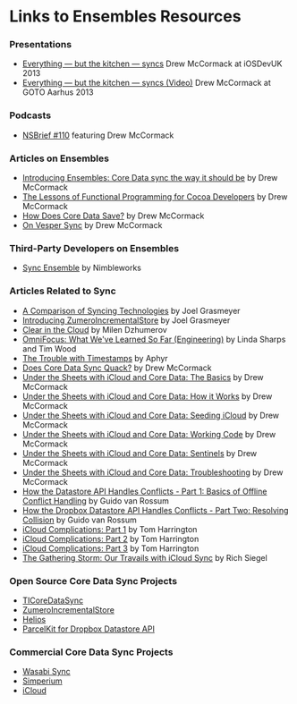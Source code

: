# Links to Ensembles Resources

### Presentations
* [Everything — but the kitchen — syncs](http://www.iosdevuk.com/talks/) Drew McCormack at iOSDevUK 2013
* [Everything — but the kitchen — syncs (Video)](http://gotocon.com/video) Drew McCormack at GOTO Aarhus 2013

### Podcasts
* [NSBrief #110](http://nsbrief.com/110-drew-mccormack/) featuring Drew McCormack

### Articles on Ensembles
* [Introducing Ensembles: Core Data sync the way it should be](http://mentalfaculty.tumblr.com/post/62909673342/introducing-ensembles-core-data-sync-the-way-it-should) by Drew McCormack
* [The Lessons of Functional Programming for Cocoa Developers](http://mentalfaculty.tumblr.com/post/64952009090/the-lessons-of-functional-programming-for-cocoa) by Drew McCormack
* [How Does Core Data Save?](http://mentalfaculty.tumblr.com/post/65682908577/how-does-core-data-save) by Drew McCormack
* [On Vesper Sync](http://mentalfaculty.tumblr.com/post/66955072014/on-vesper-sync) by Drew McCormack

### Third-Party Developers on Ensembles
* [Sync Ensemble](http://nimbleworks.co.uk/blog/sync-ensemble) by Nimbleworks

### Articles Related to Sync
* [A Comparison of Syncing Technologies](http://grasmeyer.com/blog/2013/10/8/a-comparison-of-syncing-technologies) by Joel Grasmeyer
* [Introducing ZumeroIncrementalStore](http://grasmeyer.com/blog/2013/10/8/introducing-zumeroincrementalstore) by Joel Grasmeyer
* [Clear in the Cloud](http://blog.helftone.com/clear-in-the-icloud/) by Milen Dzhumerov
* [OmniFocus: What We've Learned So Far (Engineering)](http://www.omnigroup.com/blog/OmniFocus_What_Weve_Learned_So_Far_Engineering) by Linda Sharps and Tim Wood
* [The Trouble with Timestamps](http://aphyr.com/posts/299-the-trouble-with-timestamps) by Aphyr
* [Does Core Data Sync Quack?](http://mentalfaculty.tumblr.com/post/51143164677/does-core-data-sync-quack) by Drew McCormack
* [Under the Sheets with iCloud and Core Data: The Basics](http://mentalfaculty.tumblr.com/post/23163747823/under-the-sheets-with-icloud-and-core-data-the-basics) by Drew McCormack
* [Under the Sheets with iCloud and Core Data: How it Works](http://mentalfaculty.tumblr.com/post/23231176783/under-the-sheets-with-icloud-and-core-data-how-it) by Drew McCormack
* [Under the Sheets with iCloud and Core Data: Seeding iCloud](http://mentalfaculty.tumblr.com/post/23788055417/under-the-sheets-with-icloud-and-core-data-seeding) by Drew McCormack
* [Under the Sheets with iCloud and Core Data: Working Code](http://mentalfaculty.tumblr.com/post/24009617665/under-the-sheets-with-icloud-and-core-data-working) by Drew McCormack
* [Under the Sheets with iCloud and Core Data: Sentinels](http://mentalfaculty.tumblr.com/post/24692275202/under-the-sheets-with-icloud-and-core-data-sentinels) by Drew McCormack
* [Under the Sheets with iCloud and Core Data: Troubleshooting](http://mentalfaculty.tumblr.com/post/25241910449/under-the-sheets-with-icloud-and-core-data) by Drew McCormack
* [How the Datastore API Handles Conflicts - Part 1: Basics of Offline Conflict Handling](https://www.dropbox.com/developers/blog/48/how-the-datastore-api-handles-conflicts-part-1-basics-of-offline-conflict-handling) by Guido van Rossum
* [How the Dropbox Datastore API Handles Conflicts - Part Two: Resolving Collision](https://www.dropbox.com/developers/blog/56/how-the-dropbox-datastore-api-handles-conflicts-part-two-resolving-collisions) by Guido van Rossum
* [iCloud Complications: Part 1](http://www.atomicbird.com/icloud-complications) by Tom Harrington
* [iCloud Complications: Part 2](http://www.atomicbird.com/blog/icloud-complications-part-2) by Tom Harrington
* [iCloud Complications: Part 3](http://www.atomicbird.com/blog/icloud-complications-part-3) by Tom Harrington
* [The Gathering Storm: Our Travails with iCloud Sync](http://rms2.tumblr.com/post/46505165521/the-gathering-storm-our-travails-with-icloud-sync) by Rich Siegel

### Open Source Core Data Sync Projects
* [TICoreDataSync](https://github.com/nothirst/TICoreDataSync)
* [ZumeroIncrementalStore](https://github.com/grasmeyer/ZumeroIncrementalStore)
* [Helios](http://helios.io)
* [ParcelKit for Dropbox Datastore API](https://github.com/overcommitted/ParcelKit)

### Commercial Core Data Sync Projects
* [Wasabi Sync](http://www.wasabisync.com)
* [Simperium](https://simperium.com)
* [iCloud](https://developer.apple.com/library/ios/documentation/General/Conceptual/iCloudDesignGuide/Chapters/DesignForCoreDataIniCloud.html)

